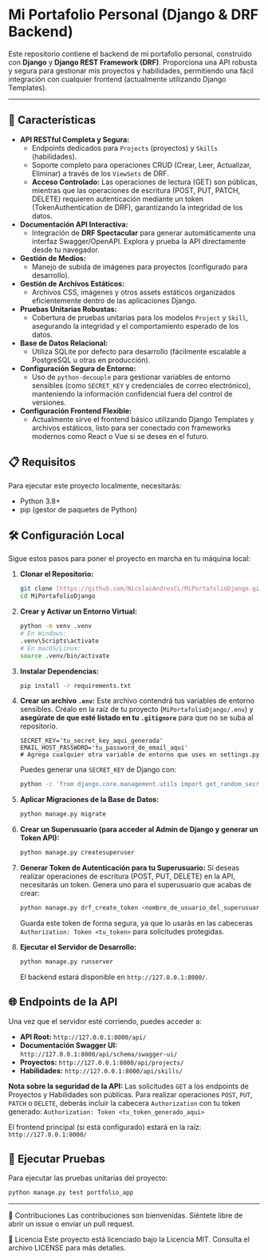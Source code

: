 # Mi Portafolio Personal (Django & DRF Backend)

Este repositorio contiene el backend de mi portafolio personal, construido con **Django** y **Django REST Framework (DRF)**. Proporciona una API robusta y segura para gestionar mis proyectos y habilidades, permitiendo una fácil integración con cualquier frontend (actualmente utilizando Django Templates).

---
## 🚀 Características

* **API RESTful Completa y Segura:**
    * Endpoints dedicados para `Projects` (proyectos) y `Skills` (habilidades).
    * Soporte completo para operaciones CRUD (Crear, Leer, Actualizar, Eliminar) a través de los `ViewSets` de DRF.
    * **Acceso Controlado:** Las operaciones de lectura (GET) son públicas, mientras que las operaciones de escritura (POST, PUT, PATCH, DELETE) requieren autenticación mediante un token (TokenAuthentication de DRF), garantizando la integridad de los datos.
* **Documentación API Interactiva:**
    * Integración de **DRF Spectacular** para generar automáticamente una interfaz Swagger/OpenAPI. Explora y prueba la API directamente desde tu navegador.
* **Gestión de Medios:**
    * Manejo de subida de imágenes para proyectos (configurado para desarrollo).
* **Gestión de Archivos Estáticos:**
    * Archivos CSS, imágenes y otros assets estáticos organizados eficientemente dentro de las aplicaciones Django.
* **Pruebas Unitarias Robustas:**
    * Cobertura de pruebas unitarias para los modelos `Project` y `Skill`, asegurando la integridad y el comportamiento esperado de los datos.
* **Base de Datos Relacional:**
    * Utiliza SQLite por defecto para desarrollo (fácilmente escalable a PostgreSQL u otras en producción).
* **Configuración Segura de Entorno:**
    * Uso de `python-decouple` para gestionar variables de entorno sensibles (como `SECRET_KEY` y credenciales de correo electrónico), manteniendo la información confidencial fuera del control de versiones.
* **Configuración Frontend Flexible:**
    * Actualmente sirve el frontend básico utilizando Django Templates y archivos estáticos, listo para ser conectado con frameworks modernos como React o Vue si se desea en el futuro.

## 📋 Requisitos

Para ejecutar este proyecto localmente, necesitarás:

* Python 3.8+
* pip (gestor de paquetes de Python)

## 🛠️ Configuración Local

Sigue estos pasos para poner el proyecto en marcha en tu máquina local:

1.  **Clonar el Repositorio:**
    ```bash
    git clone [https://github.com/NicolasAndresCL/MiPortafolioDjango.git](https://github.com/NicolasAndresCL/MiPortafolioDjango.git)
    cd MiPortafolioDjango
    ```

2.  **Crear y Activar un Entorno Virtual:**
    ```bash
    python -m venv .venv
    # En Windows:
    .venv\Scripts\activate
    # En macOS/Linux:
    source .venv/bin/activate
    ```

3.  **Instalar Dependencias:**
    ```bash
    pip install -r requirements.txt
    ```

4.  **Crear un archivo `.env`:**
    Este archivo contendrá tus variables de entorno sensibles. Créalo en la raíz de tu proyecto (`MiPortafolioDjango/.env`) y **asegúrate de que esté listado en tu `.gitignore`** para que no se suba al repositorio.
    ```
    SECRET_KEY='tu_secret_key_aqui_generada'
    EMAIL_HOST_PASSWORD='tu_password_de_email_aqui'
    # Agrega cualquier otra variable de entorno que uses en settings.py
    ```
    Puedes generar una `SECRET_KEY` de Django con:
    ```bash
    python -c 'from django.core.management.utils import get_random_secret_key; print(get_random_secret_key())'
    ```

5.  **Aplicar Migraciones de la Base de Datos:**
    ```bash
    python manage.py migrate
    ```

6.  **Crear un Superusuario (para acceder al Admin de Django y generar un Token API):**
    ```bash
    python manage.py createsuperuser
    ```

7.  **Generar Token de Autenticación para tu Superusuario:**
    Si deseas realizar operaciones de escritura (POST, PUT, DELETE) en la API, necesitarás un token. Genera uno para el superusuario que acabas de crear:
    ```bash
    python manage.py drf_create_token <nombre_de_usuario_del_superusuario>
    ```
    Guarda este token de forma segura, ya que lo usarás en las cabeceras `Authorization: Token <tu_token>` para solicitudes protegidas.

8.  **Ejecutar el Servidor de Desarrollo:**
    ```bash
    python manage.py runserver
    ```

    El backend estará disponible en `http://127.0.0.1:8000/`.

## 🌐 Endpoints de la API

Una vez que el servidor esté corriendo, puedes acceder a:

* **API Root:** `http://127.0.0.1:8000/api/`
* **Documentación Swagger UI:** `http://127.0.0.1:8000/api/schema/swagger-ui/`
* **Proyectos:** `http://127.0.0.1:8000/api/projects/`
* **Habilidades:** `http://127.0.0.1:8000/api/skills/`

**Nota sobre la seguridad de la API:** Las solicitudes `GET` a los endpoints de Proyectos y Habilidades son públicas. Para realizar operaciones `POST`, `PUT`, `PATCH` o `DELETE`, deberás incluir la cabecera `Authorization` con tu token generado:
`Authorization: Token <tu_token_generado_aqui>`

El frontend principal (si está configurado) estará en la raíz: `http://127.0.0.1:8000/`

## 🧪 Ejecutar Pruebas

Para ejecutar las pruebas unitarias del proyecto:

```bash
python manage.py test portfolio_app
```

***
🤝 Contribuciones
Las contribuciones son bienvenidas. Siéntete libre de abrir un issue o enviar un pull request.

📄 Licencia
Este proyecto está licenciado bajo la Licencia MIT. Consulta el archivo LICENSE para más detalles.